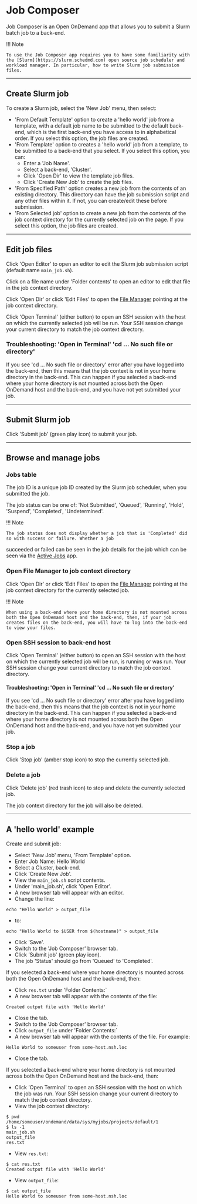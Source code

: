 # Job Composer

Job Composer is an Open OnDemand app that allows you to submit a Slurm batch job to a back-end.

!!! Note

    To use the Job Composer app requires you to have some familiarity with the [Slurm](https://slurm.schedmd.com) open source job scheduler and workload manager. In particular, how to write Slurm job submission files.

---

## Create Slurm job

To create a Slurm job, select the 'New Job' menu, then select:

* 'From Default Template' option to create a 'hello world' job from a template, with a default job name to be submitted to the default back-end, which is the first back-end you have access to in alphabetical order. If you select this option, the job files are created.
* 'From Template' option to creates a 'hello world' job from a template, to be submitted to a back-end that you select. If you select this option, you can:
    - Enter a 'Job Name'.
    - Select a back-end, 'Cluster'.
    - Click 'Open Dir' to view the template job files.
    - Click 'Create New Job' to create the job files.
* 'From Specified Path' option creates a new job from the contents of an existing directory. This directory can have the job submission script and any other files within it. If not, you can create/edit these before submission.
* 'From Selected job' option to create a new job from the contents of the job context directory for the currently selected job on the page. If you select this option, the job files are created.

---

## Edit job files

Click 'Open Editor' to open an editor to edit the Slurm job submission script (default name `main_job.sh`).

Click on a file name under 'Folder contents' to open an editor to edit that file in the job context directory.

Click 'Open Dir' or click 'Edit Files' to open the [File Manager](../files.md) pointing at the job context directory.

Click 'Open Terminal' (either button) to open an SSH session with the host on which the currently selected job will be run. Your SSH session change your current directory to match the job context directory.

### Troubleshooting: 'Open in Terminal' 'cd ... No such file or directory'

If you see 'cd ... No such file or directory' error after you have logged into the back-end, then this means that the job context is not in your home directory in the back-end. This can happen if you selected a back-end where your home directory is not mounted across both the Open OnDemand host and the back-end, and you have not yet submitted your job.

---

## Submit Slurm job

Click 'Submit job' (green play icon) to submit your job.

---

## Browse and manage jobs

### Jobs table

The job ID is a unique job ID created by the Slurm job scheduler, when you submitted the job.

The job status can be one of: 'Not Submitted', 'Queued', 'Running', 'Hold', 'Suspend', 'Completed', 'Undetermined'.

!!! Note

    The job status does not display whether a job that is 'Completed' did so with success or failure. Whether a job
succeeded or failed can be seen in the job details for the job which can be seen via the [Active Jobs](./active-jobs.md) app.

### Open File Manager to job context directory

Click 'Open Dir' or click 'Edit Files' to open the [File Manager](../files.md) pointing at the job context directory for the currently selected job.

!!! Note

    When using a back-end where your home directory is not mounted across both the Open OnDemand host and the back-end, then, if your job creates files on the back-end, you will have to log into the back-end to view your files.

### Open SSH session to back-end host

Click 'Open Terminal' (either button) to open an SSH session with the host on which the currently selected job will be run, is running or was run. Your SSH session change your current directory to match the job context directory.

#### Troubleshooting: 'Open in Terminal' 'cd ... No such file or directory'

If you see 'cd ... No such file or directory' error after you have logged into the back-end, then this means that the job context is not in your home directory in the back-end. This can happen if you selected a back-end where your home directory is not mounted across both the Open OnDemand host and the back-end, and you have not yet submitted your job.

### Stop a job

Click 'Stop job' (amber stop icon) to stop the currently selected job.

### Delete a job

Click 'Delete job' (red trash icon) to stop and delete the currently selected job.

The job context directory for the job will also be deleted.

---

## A 'hello world' example

Create and submit job:

* Select 'New Job' menu, 'From Template' option.
* Enter Job Name: Hello World
* Select a Cluster, back-end.
* Click 'Create New Job'.
* View the `main_job.sh` script contents.
* Under 'main_job.sh', click 'Open Editor'.
* A new browser tab will appear with an editor.
* Change the line:
```
echo "Hello World" > output_file
```
* to:
```
echo "Hello World to $USER from $(hostname)" > output_file
```
* Click 'Save'.
* Switch to the 'Job Composer' browser tab.
* Click 'Submit job' (green play icon).
* The job 'Status' should go from 'Queued' to 'Completed'.

If you selected a back-end where your home directory is mounted across both the Open OnDemand host and the back-end, then:

* Click `res.txt` under 'Folder Contents:`
* A new browser tab will appear with the contents of the file:
```
Created output file with 'Hello World'
```
* Close the tab.
* Switch to the 'Job Composer' browser tab.
* Click `output_file` under 'Folder Contents:`
* A new browser tab will appear with the contents of the file. For example:
```
Hello World to someuser from some-host.nsh.loc
```
* Close the tab.

If you selected a back-end where your home directory is not mounted across both the Open OnDemand host and the back-end, then:

* Click 'Open Terminal' to open an SSH session with the host on which the job was run. Your SSH session change your current directory to match the job context directory.
* View the job context directory:
```console
$ pwd
/home/someuser/ondemand/data/sys/myjobs/projects/default/1
$ ls -1
main_job.sh
output_file
res.txt
```
* View `res.txt`:
```
$ cat res.txt 
Created output file with 'Hello World'
```
* View `output_file`:
```
$ cat output_file 
Hello World to someuser from some-host.nsh.loc
```
